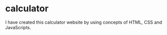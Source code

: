 # calculator
I have created this calculator website by using concepts of HTML, CSS and JavaScripts.
